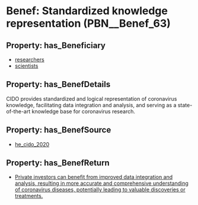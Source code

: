 # Benef: __Standardized knowledge representation__ (PBN__Benef_63)

## Property: has_Beneficiary

* [researchers](../Stakeholder/PBN__Stakeholder_2)
* [scientists](../Stakeholder/PBN__Stakeholder_46)

## Property: has_BenefDetails

CIDO provides standardized and logical representation of coronavirus knowledge, facilitating data integration and analysis, and serving as a state-of-the-art knowledge base for coronavirus research.

## Property: has_BenefSource

* [he_cido_2020](../Article/PBN__Article_13)

## Property: has_BenefReturn

* [Private investors can benefit from improved data integration and analysis, resulting in more accurate and comprehensive understanding of coronavirus diseases, potentially leading to valuable discoveries or treatments.](../BenefReturn/PBN__BenefReturn_63)


